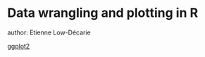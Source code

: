 Data wrangling and plotting in R
========================================================
author: Etienne Low-Décarie

[ggplot2](http://htmlpreview.github.com/low-decarie/Data_wrangling_and_plotting/blob/gh-pages/ggplot2.html)

